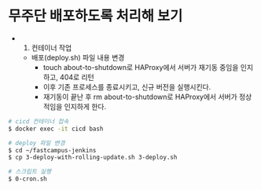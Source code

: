 # 무주단 배포하도록 처리해 보기

 - 1. 컨테이너 작업
    - 배포(deploy.sh) 파일 내용 변경
        - touch about-to-shutdown로 HAProxy에서 서버가 재기동 중임을 인지하고, 404로 리턴
        - 이후 기존 프로세스를 종료시키고, 신규 버전을 실행시킨다.
        - 재기동이 끝난 후 rm about-to-shutdown로 HAProxy에서 서버가 정상적임을 인지하게 한다.
```Bash
# cicd 컨테이너 접속
$ docker exec -it cicd bash

# deploy 파일 변경
$ cd ~/fastcampus-jenkins
$ cp 3-deploy-with-rolling-update.sh 3-deploy.sh

# 스크립트 실행
$ 0-cron.sh 
```